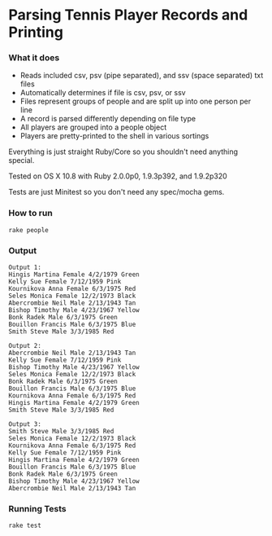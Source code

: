 # Parsing Tennis Player Records and Printing

### What it does

* Reads included csv, psv (pipe separated), and ssv (space separated) txt files
* Automatically determines if file is csv, psv, or ssv
* Files represent groups of people and are split up into one person per line
* A record is parsed differently depending on file type
* All players are grouped into a people object
* Players are pretty-printed to the shell in various sortings

Everything is just straight Ruby/Core so you shouldn't need anything special.

Tested on OS X 10.8 with Ruby 2.0.0p0, 1.9.3p392, and 1.9.2p320

Tests are just Minitest so you don't need any spec/mocha gems.

### How to run

```
rake people
```

### Output

```
Output 1:
Hingis Martina Female 4/2/1979 Green
Kelly Sue Female 7/12/1959 Pink
Kournikova Anna Female 6/3/1975 Red
Seles Monica Female 12/2/1973 Black
Abercrombie Neil Male 2/13/1943 Tan
Bishop Timothy Male 4/23/1967 Yellow
Bonk Radek Male 6/3/1975 Green
Bouillon Francis Male 6/3/1975 Blue
Smith Steve Male 3/3/1985 Red

Output 2:
Abercrombie Neil Male 2/13/1943 Tan
Kelly Sue Female 7/12/1959 Pink
Bishop Timothy Male 4/23/1967 Yellow
Seles Monica Female 12/2/1973 Black
Bonk Radek Male 6/3/1975 Green
Bouillon Francis Male 6/3/1975 Blue
Kournikova Anna Female 6/3/1975 Red
Hingis Martina Female 4/2/1979 Green
Smith Steve Male 3/3/1985 Red

Output 3:
Smith Steve Male 3/3/1985 Red
Seles Monica Female 12/2/1973 Black
Kournikova Anna Female 6/3/1975 Red
Kelly Sue Female 7/12/1959 Pink
Hingis Martina Female 4/2/1979 Green
Bouillon Francis Male 6/3/1975 Blue
Bonk Radek Male 6/3/1975 Green
Bishop Timothy Male 4/23/1967 Yellow
Abercrombie Neil Male 2/13/1943 Tan
```

### Running Tests

```
rake test
```